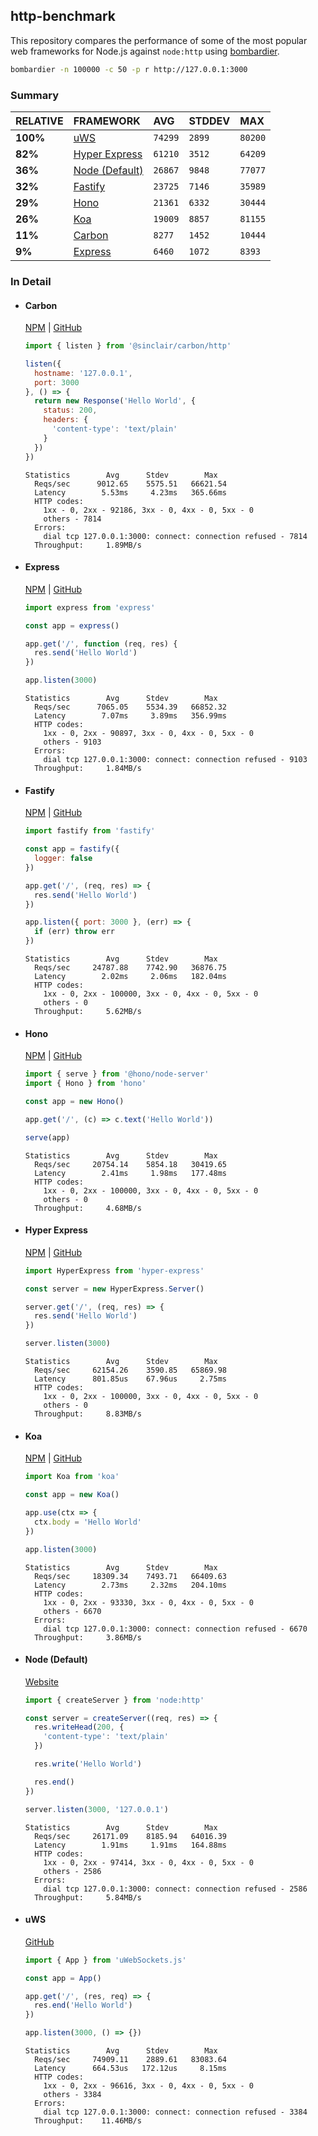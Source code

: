 ## http-benchmark

This repository compares the performance of some of the most popular web frameworks for Node.js against `node:http` using [bombardier](https://github.com/codesenberg/bombardier).

```bash
bombardier -n 100000 -c 50 -p r http://127.0.0.1:3000
```

### Summary

| RELATIVE | FRAMEWORK | AVG | STDDEV | MAX |
| :--- | :--- | :--- | :--- | :--- |
| **100%** | [uWS](#uws) | `74299` | `2899` | `80200` |
| **82%** | [Hyper Express](#hyper-express) | `61210` | `3512` | `64209` |
| **36%** | [Node (Default)](#node-default) | `26867` | `9848` | `77077` |
| **32%** | [Fastify](#fastify) | `23725` | `7146` | `35989` |
| **29%** | [Hono](#hono) | `21361` | `6332` | `30444` |
| **26%** | [Koa](#koa) | `19009` | `8857` | `81155` |
| **11%** | [Carbon](#carbon) | `8277` | `1452` | `10444` |
| **9%** | [Express](#express) | `6460` | `1072` | `8393` |


### In Detail

- #### Carbon
  [NPM](https://npmjs.com/@sinclair/carbon) | [GitHub](https://github.com/sinclairzx81/carbon)
  ```js
  import { listen } from '@sinclair/carbon/http'

  listen({
    hostname: '127.0.0.1',
    port: 3000
  }, () => {
    return new Response('Hello World', {
      status: 200,
      headers: {
        'content-type': 'text/plain'
      }
    })
  })
  ```

  ```
  Statistics        Avg      Stdev        Max
    Reqs/sec      9012.65    5575.51   66621.54
    Latency        5.53ms     4.23ms   365.66ms
    HTTP codes:
      1xx - 0, 2xx - 92186, 3xx - 0, 4xx - 0, 5xx - 0
      others - 7814
    Errors:
      dial tcp 127.0.0.1:3000: connect: connection refused - 7814
    Throughput:     1.89MB/s
  ```

- #### Express
  [NPM](https://npmjs.com/express) | [GitHub](https://github.com/expressjs/express)
  ```js
  import express from 'express'

  const app = express()

  app.get('/', function (req, res) {
    res.send('Hello World')
  })

  app.listen(3000)
  ```

  ```
  Statistics        Avg      Stdev        Max
    Reqs/sec      7065.05    5534.39   66852.32
    Latency        7.07ms     3.89ms   356.99ms
    HTTP codes:
      1xx - 0, 2xx - 90897, 3xx - 0, 4xx - 0, 5xx - 0
      others - 9103
    Errors:
      dial tcp 127.0.0.1:3000: connect: connection refused - 9103
    Throughput:     1.84MB/s
  ```

- #### Fastify
  [NPM](https://npmjs.com/fastify) | [GitHub](https://github.com/fastify/fastify)
  ```js
  import fastify from 'fastify'

  const app = fastify({
    logger: false
  })

  app.get('/', (req, res) => {
    res.send('Hello World')
  })

  app.listen({ port: 3000 }, (err) => {
    if (err) throw err
  })
  ```

  ```
  Statistics        Avg      Stdev        Max
    Reqs/sec     24787.88    7742.90   36876.75
    Latency        2.02ms     2.06ms   182.04ms
    HTTP codes:
      1xx - 0, 2xx - 100000, 3xx - 0, 4xx - 0, 5xx - 0
      others - 0
    Throughput:     5.62MB/s
  ```

- #### Hono
  [NPM](https://npmjs.com/hono) | [GitHub](https://github.com/honojs/hono)
  ```js
  import { serve } from '@hono/node-server'
  import { Hono } from 'hono'

  const app = new Hono()

  app.get('/', (c) => c.text('Hello World'))

  serve(app)
  ```

  ```
  Statistics        Avg      Stdev        Max
    Reqs/sec     20754.14    5854.18   30419.65
    Latency        2.41ms     1.98ms   177.48ms
    HTTP codes:
      1xx - 0, 2xx - 100000, 3xx - 0, 4xx - 0, 5xx - 0
      others - 0
    Throughput:     4.68MB/s
  ```

- #### Hyper Express
  [NPM](https://npmjs.com/hyper-express) | [GitHub](https://github.com/kartikk221/hyper-express)
  ```js
  import HyperExpress from 'hyper-express'

  const server = new HyperExpress.Server()

  server.get('/', (req, res) => {
    res.send('Hello World')
  })

  server.listen(3000)
  ```

  ```
  Statistics        Avg      Stdev        Max
    Reqs/sec     62154.26    3590.85   65869.98
    Latency      801.85us    67.96us     2.75ms
    HTTP codes:
      1xx - 0, 2xx - 100000, 3xx - 0, 4xx - 0, 5xx - 0
      others - 0
    Throughput:     8.83MB/s
  ```

- #### Koa
  [NPM](https://npmjs.com/koa) | [GitHub](https://github.com/koajs/koa)
  ```js
  import Koa from 'koa'

  const app = new Koa()

  app.use(ctx => {
    ctx.body = 'Hello World'
  })

  app.listen(3000)
  ```

  ```
  Statistics        Avg      Stdev        Max
    Reqs/sec     18309.34    7493.71   66409.63
    Latency        2.73ms     2.32ms   204.10ms
    HTTP codes:
      1xx - 0, 2xx - 93330, 3xx - 0, 4xx - 0, 5xx - 0
      others - 6670
    Errors:
      dial tcp 127.0.0.1:3000: connect: connection refused - 6670
    Throughput:     3.86MB/s
  ```

- #### Node (Default)
  [Website](https://nodejs.org/api/http.html)
  ```js
  import { createServer } from 'node:http'

  const server = createServer((req, res) => {
    res.writeHead(200, {
      'content-type': 'text/plain'
    })

    res.write('Hello World')

    res.end()
  })

  server.listen(3000, '127.0.0.1')
  ```

  ```
  Statistics        Avg      Stdev        Max
    Reqs/sec     26171.09    8185.94   64016.39
    Latency        1.91ms     1.91ms   164.88ms
    HTTP codes:
      1xx - 0, 2xx - 97414, 3xx - 0, 4xx - 0, 5xx - 0
      others - 2586
    Errors:
      dial tcp 127.0.0.1:3000: connect: connection refused - 2586
    Throughput:     5.84MB/s
  ```

- #### uWS
  [GitHub](https://github.com/uNetworking/uWebSockets.js)
  ```js
  import { App } from 'uWebSockets.js'

  const app = App()

  app.get('/', (res, req) => {
    res.end('Hello World')
  })

  app.listen(3000, () => {})
  ```

  ```
  Statistics        Avg      Stdev        Max
    Reqs/sec     74909.11    2889.61   83083.64
    Latency      664.53us   172.12us     8.15ms
    HTTP codes:
      1xx - 0, 2xx - 96616, 3xx - 0, 4xx - 0, 5xx - 0
      others - 3384
    Errors:
      dial tcp 127.0.0.1:3000: connect: connection refused - 3384
    Throughput:    11.46MB/s
  ```


